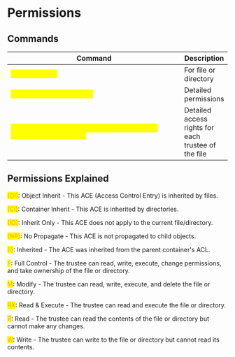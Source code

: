 # Permissions

## Commands

<table data-header-hidden data-full-width="true"><thead><tr><th width="652">Command</th><th>Description</th></tr></thead><tbody><tr><td><mark style="color:yellow;"><code>icacls &#x3C;file></code></mark></td><td>For file or directory</td></tr><tr><td><mark style="color:yellow;"><code>Get-Acl &#x3C;Path\FileName></code></mark></td><td>Detailed permissions</td></tr><tr><td><mark style="color:yellow;"><code>Get-Acl &#x3C;Path\FileName> | Select-Object -ExpandProperty Access</code></mark></td><td>Detailed access rights for each trustee of the file</td></tr></tbody></table>

## Permissions Explained

<mark style="color:orange;">(OI)</mark>: Object Inherit - This ACE (Access Control Entry) is inherited by files.

<mark style="color:orange;">(CI)</mark>: Container Inherit - This ACE is inherited by directories.

<mark style="color:orange;">(IO)</mark>: Inherit Only - This ACE does not apply to the current file/directory.

<mark style="color:orange;">(NP)</mark>: No Propagate - This ACE is not propagated to child objects.

<mark style="color:orange;">(I)</mark>: Inherited - The ACE was inherited from the parent container's ACL.

<mark style="color:orange;">F</mark>: Full Control - The trustee can read, write, execute, change permissions, and take ownership of the file or directory.

<mark style="color:orange;">M</mark>: Modify - The trustee can read, write, execute, and delete the file or directory.

<mark style="color:orange;">RX</mark>: Read & Execute - The trustee can read and execute the file or directory.

<mark style="color:orange;">R</mark>: Read - The trustee can read the contents of the file or directory but cannot make any changes.

<mark style="color:orange;">W</mark>: Write - The trustee can write to the file or directory but cannot read its contents.

